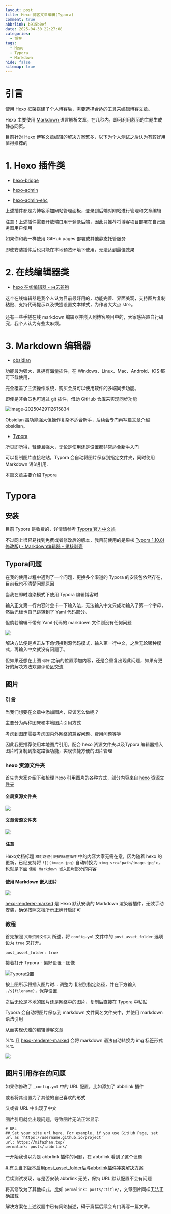 ```yaml
---
layout: post
title: Hexo-博客文章编辑(Typora)
comment: true
abbrlink: b915b0ef
date: 2025-04-30 22:27:08
categories:
  - 博客
tags:
  - Hexo
  - Typora
  - Markdown
hide: false
sitemap: true
---
```

# 引言

使用 Hexo 框架搭建了个人博客后，需要选择合适的工具来编辑博客文章。

Hexo 主要使用 [Markdown ](http://daringfireball.net/projects/markdown/) 语言解析文章，在几秒内，即可利用靓丽的主题生成静态网页。

目前针对 Hexo 博客文章编辑的解决方案繁多，以下为个人测试之后认为有较好用值得推荐的

# 1. Hexo 插件类

- [hexo-bridge](https://github.com/DeepSpaceHarbor/hexo-bridge)

- [hexo-admin](https://github.com/jaredly/hexo-admin)

- [hexo-admin-ehc](https://github.com/lwz7512/hexo-admin-ehc)

上述插件都是为博客添加网站管理面板，登录到后端对网站进行管理和文章编辑

注意！上述插件需要开放端口用于登录后端，因此只推荐将博客项目部署在自己服务器用户使用

如果你和我一样使用 GitHub pages 部署或其他静态托管服务

即使安装插件后也只能在本地预览环境下使用，无法达到最佳效果

# 2. 在线编辑器类

- [hexo 在线编辑器 - 白云苍狗](https://www.imalun.com/web_hexo_editor)

这个在线编辑器是我个人认为目前最好用的，功能完善、界面美观，支持图片复制粘贴、支持代码提示以及快捷设置文本样式，为作者大大点 str⭐。

还有一些手搓在线 markdown 编辑器并嵌入到博客项目中的，大家感兴趣自行研究，我个人认为有些太麻烦。

# 3. Markdown 编辑器

- [obsidian](https://obsidian.md/sync)

功能最为强大，且拥有海量插件，在 Windows、Linux、Mac、Android、iOS 都可下载使用，

完全覆盖了主流操作系统，购买会员可以使用软件的多端同步功能。

即使是非会员也可通过 git 插件，借助 GitHub 仓库来实现同步功能

![image-20250429112615834](Typora/image-20250429112615834.png)

Obsidian 虽功能强大但操作复杂不适合新手，后续会专门再写篇文章介绍 obsidian。

- [Typora](https://typoraio.cn/)

所见即所得，轻便且强大，无论是使用还是设置都非常适合新手入门

可以复制图片直接粘贴，Typora 会自动将图片保存到指定文件夹，同时使用 Markdown 语法引用.

本篇文章主要介绍 Typora

# Typora 

## 安装

目前 Typora 是收费的，详情请参考 [Typora 官方中文站](https://typoraio.cn/)

不过网上很容易找到免费或者修改后的版本，我目前使用的是果核 [Typora 1.10.8( 修改版) - Markdown编辑器 - 果核剥壳](https://www.ghxi.com/typora.html)

## Typora问题

在我的使用过程中遇到了一个问题，更换多个渠道的 Typora 的安装包依然存在，目前我也不清楚问题原因

当我在即时渲染模式下使用 Typora 编辑博客时

输入正文第一行内容时会卡一下输入法，无法输入中文只成功输入了第一个字母，然后光标也自己跳转到了 Yaml 代码部分。

但倘若编辑不带有 Yaml 代码的 markdown 文件则没有任何问题

![](Typora/file-20250429220253827.png)

解决方法便是点击左下角切换到源代码模式，输入第一行中文，之后无论哪种模式，再输入中文就没有问题了。

但如果还想在上图 `你好` 之前的位置添加内容，还是会重复出现此问题，如果有更好的解决方法欢迎评论区交流

## 图片

### 引言

当我们想要在文章中添加图片，应该怎么做呢？

主要分为两种图床和本地图片引用方式

考虑到图床需要考虑国内外网络的兼容问题、费用问题等等

因此我更推荐使用本地图片引用，配合 hexo 资源文件夹以及Typora 编辑器插入图片时复制到指定路径功能，实现快捷方便的图片管理

### hexo 资源文件夹

首先为大家介绍下和梳理 hexo 引用图片的各种方式，部分内容来自 [hexo 资源文件夹](https://hexo.io/zh-cn/docs/asset-folders)

#### 全局资源文件夹

![](Typora/file-20250515234537885.png)

#### 文章资源文件夹

![](Typora/file-20250515234759701.png)

#### 注意

 Hexo文档标题 `相对路径引用的标签插件` 中的内容大家无需在意，因为随着 hexo 的更新，已经支持将 ` ![](image.jpg) ` 自动转换为 `<img src="path/image.jpg">`，也就是下面 `使用 Markdown 嵌入图片`部分的内容

#### 使用 Markdown 嵌入图片

![](Typora/file-20250515234617283.png)


[hexo-renderer-marked](https://github.com/hexojs/hexo-renderer-marked) 是 Hexo 默认安装的 Markdown 渲染器插件，无效手动安装，确保按照文档所示正确开启即可

### 教程

首先按照 `文章资源文件夹` 所述，将 `config.yml` 文件中的 `post_asset_folder` 选项设为 `true` 来打开。

```
post_asset_folder: true
```

接着打开 Typora - 偏好设置 - 图像

![Typora设置](Typora/file-20250501223228288.png)

按上图所示将插入图片时... 调整为 复制到指定路径，并在下方输入 `./${filename}`，保存设置

之后无论是本地的图片还是网络中的图片，复制后直接在 Typora 中粘贴

Typora 会自动将图片保存到 markdown 文件同名文件夹中，并使用 markdown 语法引用

从而实现优雅的编辑博客文章

%% 且 [hexo-renderer-marked](https://github.com/hexojs/hexo-renderer-marked) 会将 markdown 语法自动转换为 img 标签形式 %%


![](Typora/file-20250501223928226.png)

## 图片引用存在的问题

如果你修改了 `_config.yml` 中的 URL 配置，比如添加了 abbrlink 插件

或者将其设置为了其他的自己喜欢的形式

又或者 URL 中出现了中文

图片引用就会出现问题，导致图片无法正常显示

```
# URL
## Set your site url here. For example, if you use GitHub Page, set url as 'https://username.github.io/project'
url: https://mifazhan.top/
permalink: posts/:abbrlink/ 
```

一开始我也以为是 abbrlink 插件的问题，在 abbrlink 看到了这个议题

[# 有关当下版本启用post_asset_folder后与abbrlink插件冲突解决方案](https://github.com/ohroy/hexo-abbrlink/issues/68)

后续测试发现，与是否安装 abbrlink 无关，保持 URL 默认配置不会有问题

将其修改为了其他样式，比如 `permalink: posts/:title/`，文章图片同样无法正确加载

解决方案在上述议题中已有简略描述，碍于篇幅后续会专门再写一篇文章。
